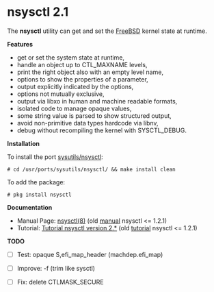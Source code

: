 nsysctl 2.1
===========

The **nsysctl** utility can get and set the [FreeBSD](http://www.freebsd.org)
kernel state at runtime.

**Features**

 * get or set the system state at runtime,
 * handle an object up to CTL\_MAXNAME levels,
 * print the right object also with an empty level name,
 * options to show the properties of a parameter,
 * output explicitly indicated by the options,
 * options not mutually exclusive,
 * output via libxo in human and machine readable formats,
 * isolated code to manage opaque values,
 * some string value is parsed to show structured output,
 * avoid non-primitive data types hardcode via libnv,
 * debug without recompiling the kernel with SYSCTL\_DEBUG.

**Installation**

To install the port [sysutils/nsysctl](https://www.freshports.org/sysutils/nsysctl):

    # cd /usr/ports/sysutils/nsysctl/ && make install clean

To add the package:

    # pkg install nsysctl

**Documentation**

 * Manual Page: [nsysctl(8)](https://alfonsosiciliano.gitlab.io/posts/2021-03-07-manual-nsysctl-2.html)
   (old [manual](https://alfonsosiciliano.gitlab.io/posts/2019-02-23-manual-nsysctl.html)
   nsysctl <= 1.2.1)
 * Tutorial:
   [Tutorial nsysctl version 2.\*](https://alfonsosiciliano.gitlab.io/posts/2021-03-08-tutorial-nsysctl-2.html)
   (old [tutorial](https://alfonsosiciliano.gitlab.io/posts/2019-02-19-nsysctl-tutorial.html)
   nsysctl <= 1.2.1)

**TODO**

 * [ ] Test: opaque S,efi\_map\_header (machdep.efi\_map)
 * [ ] Improve: -f (trim like sysctl)
 * [ ] Fix: delete CTLMASK\_SECURE

